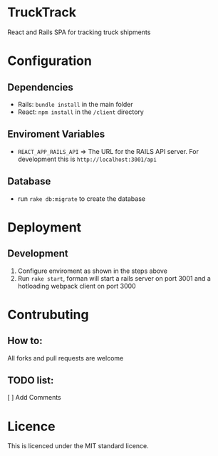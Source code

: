 # TruckTrack
React and Rails SPA for tracking truck shipments

# Configuration

## Dependencies
* Rails: `bundle install` in the main folder
* React: `npm install` in the `/client` directory

## Enviroment Variables
* `REACT_APP_RAILS_API` => The URL for the RAILS API server. For development this is `http://localhost:3001/api`

## Database
* run `rake db:migrate` to create the database

# Deployment

## Development
1. Configure enviroment as shown in the steps above
2. Run `rake start`, forman will start a rails server on port 3001 and a hotloading webpack client on port 3000

# Contrubuting

## How to:
All forks and pull requests are welcome

## TODO list:
[ ] Add Comments

# Licence
This is licenced under the MIT standard licence.

